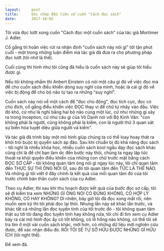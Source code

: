 ```yaml
---
layout:     post
title:      Ghi chép đầu tiên về cuốn "Cách đọc sách"
date:       2017-10-02
---
```


Tôi vừa đọc lướt xong cuốn "Cách đọc một cuốn sách" của tác giả Mortimer J. Adler.

Cố gắng trì hoãn việc rút ra nhận định "cuốn sách này nói gì" tới tận phút cuối - một trong những luận 
điểm mà tác giả đã đưa ra cho phương pháp đọc lướt (tôi nhớ là thế).

Cuối cùng thì hình như tôi cũng đã hiểu là cuốn sách này sẽ giúp tôi hiểu được gì.

Nếu tôi không nhầm thì Anbert Einstein có nói một câu gì đó về việc đọc mà để cho cuốn sách điều khiển
dòng suy nghĩ của mình, hoặc là cái gì đó về việc bị động để cho bộ não tự tạo ra những "suy nghĩ".

Cuốn sách này nói về một cách để "đọc chủ động", đọc tích cực, đọc có chủ đích, cố gắng điều khiển việc 
ĐỌC thay vì để chữ tự nhảy vào đầu. Việc đó khó, cứ như là nghĩ bằng hai bộ não cùng một lúc, cứ như 
những gì xảy ra trong Inception, cứ như câu gì của Vô Danh nói với Bộ Kinh Vân: "con không phải là người,
cũng không phải là kiếm, con là người thứ 3 quan sát sự biến hóa tuyệt diệu giữa người và kiếm".

Và tác giả đã trình bày một mô hình giúp chúng ta có thể loay hoay thát ra khỏi trói buộc bị quyển sách
áp đảo. Sau khi chuẩn bị đủ khả năng đọc sách - tôi nghĩ là nhiều khóa học, nhiều cuốn sách kool ngầu 
dạy đọc sách khác cũng chỉ là để chỉ bạn làm dc đến bước này thôi, chúng ta ngay lập tức thoát ra khỏi 
quyền điều khiển của những con chữ trước mặt bằng cách ĐỌC SƠ CẤP - tôi không quan tâm ông nói gì ngay 
lúc này, tôi chỉ quan tâm đến THỰC SỰ THÌ ÔNG NÓI GÌ, sau đó tôi quan tâm đến TỨC LÀ THẾ NÀO. Và những 
gì tôi viết ở đây chính là kết quả của mối quan tâm đó của tôi trước chính bản thân cuôn sách của cụ
Adler.

Theo cụ Adler, thì sau khi thu hoạch được kết quả của bước đọc sơ cấp, tôi sẽ đi kiểm tra xem NHỮNG GÌ
ÔNG NÓI CÓ ĐÚNG KHÔNG, CÓ HỢP LÝ KHÔNG, CÓ HAY KHÔNG? Dĩ nhiên, bây giờ tôi đã đọc xong mất rồi, nên muốn
xem kỹ thì tôi phải đọc lại thôi. Nhưng lần này sẽ khác lần trước, và khác tất cả những lần đọc tuyến 
tính của tôi trước đó - tôi không quan tâm thật sự tới tôi đang đọc tuyến tính hay không nữa, tôi chỉ 
đi tìm xem cụ Adler bày ra cái mô hình đọc ấy có tốt không, có lỗ hổng nào không, có thể tôi sẽ tra tìm 
ở một vài cuốn sách khác, mới hơn, có những dữ liệu mới nghiên cứu được, để xác nhận điều đó. RỒI TÔI 
SẼ TỰ SỞ HỮU ĐƯỢC NHỮNG GÌ HỮU ÍCH (tôi nghĩ thế).

Để xem đã.
